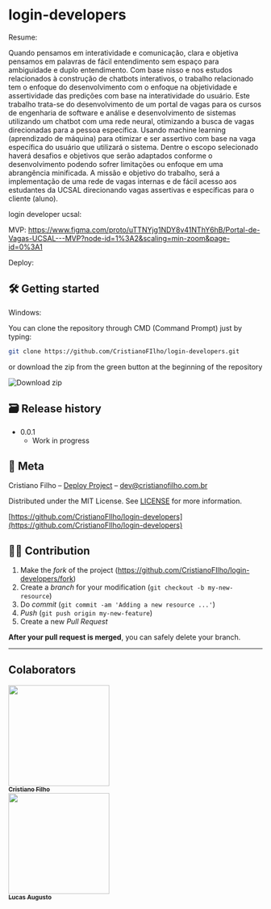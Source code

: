 # login-developers

Resume: 

Quando pensamos em interatividade e comunicação, clara e objetiva pensamos em palavras de fácil entendimento sem espaço para ambiguidade e duplo entendimento.  Com base nisso e nos estudos relacionados à construção de chatbots interativos, o trabalho relacionado tem o enfoque do desenvolvimento com o enfoque na objetividade e assertividade das predições com base na interatividade do usuário.
Este trabalho trata-se do desenvolvimento de um portal de  vagas para os cursos de engenharia de software e análise e desenvolvimento de sistemas utilizando um chatbot com uma rede neural, otimizando a busca de vagas direcionadas para a pessoa específica. Usando machine learning (aprendizado de máquina) para otimizar e ser assertivo com base na vaga  específica do usuário que utilizará o sistema.  Dentre o escopo selecionado haverá desafios e objetivos que serão adaptados conforme o desenvolvimento  podendo sofrer limitações ou enfoque em uma abrangência minificada. A missão e objetivo do trabalho, será a implementação de uma rede de vagas internas e de fácil acesso aos estudantes da UCSAL direcionando vagas assertivas e específicas para o cliente (aluno). 


login developer ucsal: 

MVP: https://www.figma.com/proto/uTTNYjg1NDY8v41NThY6hB/Portal-de-Vagas-UCSAL---MVP?node-id=1%3A2&scaling=min-zoom&page-id=0%3A1


Deploy: 

## 🛠 Getting started

Windows:

You can clone the repository through CMD (Command Prompt) just by typing:

```sh
git clone https://github.com/CristianoFIlho/login-developers.git
```

or download the zip from the green button at the beginning of the repository

<img src="https://i.ibb.co/vLF3fCV/2021-03-24-23-53-10-github-com-f3b0db456e69.png" alt="Download zip" border="0">





## 🗃 Release history

- 0.0.1
  - Work in progress

## 📝 Meta

Cristiano Filho – [Deploy Project](https://cristianofilho.com.br/mediasocial.html) – dev@cristianofilho.com.br

Distributed under the MIT License. See [LICENSE](LICENSE) for more information.

[https://github.com/CristianoFIlho/login-developers](https://github.com/CristianoFIlho/login-developers)

## 🧙‍♂️ Contribution

1. Make the _fork_ of the project (<https://github.com/CristianoFIlho/login-developers/fork>)
2. Create a _branch_ for your modification (`git checkout -b my-new-resource`)
3. Do _commit_ (`git commit -am 'Adding a new resource ...'`)
4. _Push_ (`git push origin my-new-feature`)
5. Create a new _Pull Request_

**After your pull request is merged**, you can safely delete your branch.

---

## Colaborators
	

[ <img src="https://avatars.githubusercontent.com/u/54041918?s=400&u=9691b69b1b7c46137971d4b2775228007fff85a9&v=4" width="200px; "/><br><sub><b>Cristiano Filho</b></sub> ](https://github.com/CristianoFilho) 
<br>
[ <img src="https://avatars.githubusercontent.com/u/79553621?v=4" width="200px; "/><br><sub><b>Lucas Augusto</b></sub> ](https://github.com/lucasagw) 




